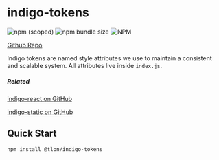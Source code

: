 # indigo-tokens
![npm (scoped)](https://img.shields.io/npm/v/@tlon/indigo-tokens?style=plastic)
![npm bundle size](https://img.shields.io/bundlephobia/min/@tlon/indigo-tokens?style=plastic)
![NPM](https://img.shields.io/npm/l/@tlon/indigo-tokens?style=plastic)


[Github Repo](https://www.github.com/urbit/indigo-tokens)

Indigo tokens are named style attributes we use to maintain a consistent and scalable system. All attributes live inside `index.js`.

##### Related

[indigo-react on GitHub](https://www.github.com/urbit/indigo-react)

[indigo-static on GitHub](https://www.github.com/urbit/indigo-static)

## Quick Start

```
npm install @tlon/indigo-tokens
```
